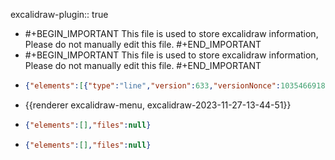 excalidraw-plugin:: true

- #+BEGIN_IMPORTANT
  This file is used to store excalidraw information, Please do not manually edit this file.
  #+END_IMPORTANT
- #+BEGIN_IMPORTANT
  This file is used to store excalidraw information, Please do not manually edit this file.
  #+END_IMPORTANT
- ```json
  {"elements":[{"type":"line","version":633,"versionNonce":1035466918,"isDeleted":false,"id":"h6QyuFq9R_SpvZTAHb8Sa","fillStyle":"hachure","strokeWidth":4,"strokeStyle":"solid","roughness":1,"opacity":100,"angle":0,"x":894.9058606073712,"y":643.5575041907539,"strokeColor":"#000000","backgroundColor":"transparent","width":6.576735897619162,"height":0,"seed":59514426,"groupIds":["LuNvWNuaKbHJUM5FZh_Ws","4oWsFeKgl3xyDZ3gJuZuc","gHBUoGYN-vy_Va63ALb0q","MshBUp9Ag11AqF9VxhEFC"],"frameId":null,"roundness":null,"boundElements":[],"updated":1701089298682,"link":null,"locked":false,"startBinding":null,"endBinding":null,"lastCommittedPoint":null,"startArrowhead":null,"endArrowhead":null,"points":[[0,0],[6.576735897619162,0]]},{"type":"line","version":663,"versionNonce":341691578,"isDeleted":false,"id":"E2nRbY8ixy7RoH2F0i0PZ","fillStyle":"hachure","strokeWidth":4,"strokeStyle":"solid","roughness":1,"opacity":100,"angle":0,"x":949.8685820374761,"y":643.0877373409239,"strokeColor":"#000000","backgroundColor":"transparent","width":6.576735897619162,"height":0,"seed":799033082,"groupIds":["LuNvWNuaKbHJUM5FZh_Ws","4oWsFeKgl3xyDZ3gJuZuc","gHBUoGYN-vy_Va63ALb0q","MshBUp9Ag11AqF9VxhEFC"],"frameId":null,"roundness":null,"boundElements":[],"updated":1701089298682,"link":null,"locked":false,"startBinding":null,"endBinding":null,"lastCommittedPoint":null,"startArrowhead":null,"endArrowhead":null,"points":[[0,0],[6.576735897619162,0]]},{"type":"line","version":654,"versionNonce":1119744998,"isDeleted":false,"id":"W8CJ3NWuQIxq9TwsuDfqX","fillStyle":"hachure","strokeWidth":4,"strokeStyle":"solid","roughness":1,"opacity":100,"angle":0,"x":921.6825710476813,"y":643.0877373409241,"strokeColor":"#000000","backgroundColor":"transparent","width":6.576735897619162,"height":0,"seed":1085364154,"groupIds":["LuNvWNuaKbHJUM5FZh_Ws","4oWsFeKgl3xyDZ3gJuZuc","gHBUoGYN-vy_Va63ALb0q","MshBUp9Ag11AqF9VxhEFC"],"frameId":null,"roundness":null,"boundElements":[],"updated":1701089298683,"link":null,"locked":false,"startBinding":null,"endBinding":null,"lastCommittedPoint":null,"startArrowhead":null,"endArrowhead":null,"points":[[0,0],[6.576735897619162,0]]},{"type":"line","version":684,"versionNonce":1194861946,"isDeleted":false,"id":"C9d2R9SONQvA2y2HonudB","fillStyle":"hachure","strokeWidth":4,"strokeStyle":"solid","roughness":1,"opacity":100,"angle":0,"x":976.6452924777831,"y":642.617970491094,"strokeColor":"#000000","backgroundColor":"transparent","width":6.576735897619162,"height":0,"seed":1457672314,"groupIds":["LuNvWNuaKbHJUM5FZh_Ws","4oWsFeKgl3xyDZ3gJuZuc","gHBUoGYN-vy_Va63ALb0q","MshBUp9Ag11AqF9VxhEFC"],"frameId":null,"roundness":null,"boundElements":[],"updated":1701089298683,"link":null,"locked":false,"startBinding":null,"endBinding":null,"lastCommittedPoint":null,"startArrowhead":null,"endArrowhead":null,"points":[[0,0],[6.576735897619162,0]]},{"type":"line","version":654,"versionNonce":65177382,"isDeleted":false,"id":"BMCWtiBSGKpzuhjAdcImv","fillStyle":"hachure","strokeWidth":4,"strokeStyle":"solid","roughness":1,"opacity":100,"angle":0,"x":908.52909925244,"y":643.5575041907539,"strokeColor":"#000000","backgroundColor":"transparent","width":6.576735897619162,"height":0,"seed":368455994,"groupIds":["LuNvWNuaKbHJUM5FZh_Ws","4oWsFeKgl3xyDZ3gJuZuc","gHBUoGYN-vy_Va63ALb0q","MshBUp9Ag11AqF9VxhEFC"],"frameId":null,"roundness":null,"boundElements":[],"updated":1701089298683,"link":null,"locked":false,"startBinding":null,"endBinding":null,"lastCommittedPoint":null,"startArrowhead":null,"endArrowhead":null,"points":[[0,0],[6.576735897619162,0]]},{"type":"line","version":686,"versionNonce":113862202,"isDeleted":false,"id":"g36by6eZPN3QBK-TfoomB","fillStyle":"hachure","strokeWidth":4,"strokeStyle":"solid","roughness":1,"opacity":100,"angle":0,"x":963.4918206825436,"y":643.0877373409239,"strokeColor":"#000000","backgroundColor":"transparent","width":6.576735897619162,"height":0,"seed":827324922,"groupIds":["LuNvWNuaKbHJUM5FZh_Ws","4oWsFeKgl3xyDZ3gJuZuc","gHBUoGYN-vy_Va63ALb0q","MshBUp9Ag11AqF9VxhEFC"],"frameId":null,"roundness":null,"boundElements":[],"updated":1701089298683,"link":null,"locked":false,"startBinding":null,"endBinding":null,"lastCommittedPoint":null,"startArrowhead":null,"endArrowhead":null,"points":[[0,0],[6.576735897619162,0]]},{"type":"line","version":677,"versionNonce":831697510,"isDeleted":false,"id":"eW8tQx6PBQ9UYDqHM5TP-","fillStyle":"hachure","strokeWidth":4,"strokeStyle":"solid","roughness":1,"opacity":100,"angle":0,"x":935.3058096927465,"y":643.0877373409239,"strokeColor":"#000000","backgroundColor":"transparent","width":6.576735897619162,"height":0,"seed":2012392122,"groupIds":["LuNvWNuaKbHJUM5FZh_Ws","4oWsFeKgl3xyDZ3gJuZuc","gHBUoGYN-vy_Va63ALb0q","MshBUp9Ag11AqF9VxhEFC"],"frameId":null,"roundness":null,"boundElements":[],"updated":1701089298683,"link":null,"locked":false,"startBinding":null,"endBinding":null,"lastCommittedPoint":null,"startArrowhead":null,"endArrowhead":null,"points":[[0,0],[6.576735897619162,0]]},{"type":"line","version":708,"versionNonce":1811189498,"isDeleted":false,"id":"y5UOTkieJzHqzrCs1rxcY","fillStyle":"hachure","strokeWidth":4,"strokeStyle":"solid","roughness":1,"opacity":100,"angle":0,"x":990.2685311228505,"y":642.6179704910942,"strokeColor":"#000000","backgroundColor":"transparent","width":6.576735897619162,"height":0,"seed":1619084154,"groupIds":["LuNvWNuaKbHJUM5FZh_Ws","4oWsFeKgl3xyDZ3gJuZuc","gHBUoGYN-vy_Va63ALb0q","MshBUp9Ag11AqF9VxhEFC"],"frameId":null,"roundness":null,"boundElements":[],"updated":1701089298683,"link":null,"locked":false,"startBinding":null,"endBinding":null,"lastCommittedPoint":null,"startArrowhead":null,"endArrowhead":null,"points":[[0,0],[6.576735897619162,0]]},{"type":"line","version":729,"versionNonce":1721464230,"isDeleted":false,"id":"jviTJ6xX0DD9EaLNDgWbg","fillStyle":"hachure","strokeWidth":4,"strokeStyle":"solid","roughness":1,"opacity":100,"angle":0,"x":1003.4220029180896,"y":643.0877373409237,"strokeColor":"#000000","backgroundColor":"transparent","width":6.576735897619162,"height":0,"seed":356435002,"groupIds":["LuNvWNuaKbHJUM5FZh_Ws","4oWsFeKgl3xyDZ3gJuZuc","gHBUoGYN-vy_Va63ALb0q","MshBUp9Ag11AqF9VxhEFC"],"frameId":null,"roundness":null,"boundElements":[],"updated":1701089298683,"link":null,"locked":false,"startBinding":null,"endBinding":null,"lastCommittedPoint":null,"startArrowhead":null,"endArrowhead":null,"points":[[0,0],[6.576735897619162,0]]},{"type":"line","version":633,"versionNonce":2067570618,"isDeleted":false,"id":"86dFt81t5MSVnlwBP_U82","fillStyle":"hachure","strokeWidth":4,"strokeStyle":"solid","roughness":1,"opacity":100,"angle":0,"x":901.9523633548246,"y":650.6040069382029,"strokeColor":"#000000","backgroundColor":"transparent","width":6.576735897619162,"height":0,"seed":929018,"groupIds":["LuNvWNuaKbHJUM5FZh_Ws","4oWsFeKgl3xyDZ3gJuZuc","gHBUoGYN-vy_Va63ALb0q","MshBUp9Ag11AqF9VxhEFC"],"frameId":null,"roundness":null,"boundElements":[],"updated":1701089298683,"link":null,"locked":false,"startBinding":null,"endBinding":null,"lastCommittedPoint":null,"startArrowhead":null,"endArrowhead":null,"points":[[0,0],[6.576735897619162,0]]},{"type":"line","version":654,"versionNonce":1546244326,"isDeleted":false,"id":"VeJZrawHHWLya37Ef0Kru","fillStyle":"hachure","strokeWidth":4,"strokeStyle":"solid","roughness":1,"opacity":100,"angle":0,"x":890.2081921090729,"y":650.6040069382025,"strokeColor":"#000000","backgroundColor":"transparent","width":6.576735897619162,"height":0,"seed":1450343866,"groupIds":["LuNvWNuaKbHJUM5FZh_Ws","4oWsFeKgl3xyDZ3gJuZuc","gHBUoGYN-vy_Va63ALb0q","MshBUp9Ag11AqF9VxhEFC"],"frameId":null,"roundness":null,"boundElements":[],"updated":1701089298683,"link":null,"locked":false,"startBinding":null,"endBinding":null,"lastCommittedPoint":null,"startArrowhead":null,"endArrowhead":null,"points":[[0,0],[6.576735897619162,0]]},{"type":"line","version":664,"versionNonce":818190458,"isDeleted":false,"id":"X6AE5Vtf1D4UYlkdel5m7","fillStyle":"hachure","strokeWidth":4,"strokeStyle":"solid","roughness":1,"opacity":100,"angle":0,"x":956.9150847849286,"y":650.1342400883732,"strokeColor":"#000000","backgroundColor":"transparent","width":6.576735897619162,"height":0,"seed":630109818,"groupIds":["LuNvWNuaKbHJUM5FZh_Ws","4oWsFeKgl3xyDZ3gJuZuc","gHBUoGYN-vy_Va63ALb0q","MshBUp9Ag11AqF9VxhEFC"],"frameId":null,"roundness":null,"boundElements":[],"updated":1701089298683,"link":null,"locked":false,"startBinding":null,"endBinding":null,"lastCommittedPoint":null,"startArrowhead":null,"endArrowhead":null,"points":[[0,0],[6.576735897619162,0]]},{"type":"line","version":653,"versionNonce":499827750,"isDeleted":false,"id":"dNLS-26UDbYYb458PhysO","fillStyle":"hachure","strokeWidth":4,"strokeStyle":"solid","roughness":1,"opacity":100,"angle":0,"x":928.7290737951274,"y":650.134240088373,"strokeColor":"#000000","backgroundColor":"transparent","width":6.576735897619162,"height":0,"seed":1579538234,"groupIds":["LuNvWNuaKbHJUM5FZh_Ws","4oWsFeKgl3xyDZ3gJuZuc","gHBUoGYN-vy_Va63ALb0q","MshBUp9Ag11AqF9VxhEFC"],"frameId":null,"roundness":null,"boundElements":[],"updated":1701089298683,"link":null,"locked":false,"startBinding":null,"endBinding":null,"lastCommittedPoint":null,"startArrowhead":null,"endArrowhead":null,"points":[[0,0],[6.576735897619162,0]]},{"type":"line","version":684,"versionNonce":206534970,"isDeleted":false,"id":"5L2TwkPOXuDZaYjRtY9Yt","fillStyle":"hachure","strokeWidth":4,"strokeStyle":"solid","roughness":1,"opacity":100,"angle":0,"x":983.6917952252337,"y":649.6644732385435,"strokeColor":"#000000","backgroundColor":"transparent","width":6.576735897619162,"height":0,"seed":1620762618,"groupIds":["LuNvWNuaKbHJUM5FZh_Ws","4oWsFeKgl3xyDZ3gJuZuc","gHBUoGYN-vy_Va63ALb0q","MshBUp9Ag11AqF9VxhEFC"],"frameId":null,"roundness":null,"boundElements":[],"updated":1701089298683,"link":null,"locked":false,"startBinding":null,"endBinding":null,"lastCommittedPoint":null,"startArrowhead":null,"endArrowhead":null,"points":[[0,0],[6.576735897619162,0]]},{"type":"line","version":657,"versionNonce":1030442854,"isDeleted":false,"id":"94mPRaJVGlZUBZ1PnaEoz","fillStyle":"hachure","strokeWidth":4,"strokeStyle":"solid","roughness":1,"opacity":100,"angle":0,"x":915.5756019998915,"y":650.6040069382029,"strokeColor":"#000000","backgroundColor":"transparent","width":6.576735897619162,"height":0,"seed":149999802,"groupIds":["LuNvWNuaKbHJUM5FZh_Ws","4oWsFeKgl3xyDZ3gJuZuc","gHBUoGYN-vy_Va63ALb0q","MshBUp9Ag11AqF9VxhEFC"],"frameId":null,"roundness":null,"boundElements":[],"updated":1701089298683,"link":null,"locked":false,"startBinding":null,"endBinding":null,"lastCommittedPoint":null,"startArrowhead":null,"endArrowhead":null,"points":[[0,0],[6.576735897619162,0]]},{"type":"line","version":688,"versionNonce":490750458,"isDeleted":false,"id":"-0quj8QUoD7Xa1dAfUVtP","fillStyle":"hachure","strokeWidth":4,"strokeStyle":"solid","roughness":1,"opacity":100,"angle":0,"x":970.5383234299969,"y":650.1342400883736,"strokeColor":"#000000","backgroundColor":"transparent","width":6.576735897619162,"height":0,"seed":986360186,"groupIds":["LuNvWNuaKbHJUM5FZh_Ws","4oWsFeKgl3xyDZ3gJuZuc","gHBUoGYN-vy_Va63ALb0q","MshBUp9Ag11AqF9VxhEFC"],"frameId":null,"roundness":null,"boundElements":[],"updated":1701089298684,"link":null,"locked":false,"startBinding":null,"endBinding":null,"lastCommittedPoint":null,"startArrowhead":null,"endArrowhead":null,"points":[[0,0],[6.576735897619162,0]]},{"type":"line","version":677,"versionNonce":123237030,"isDeleted":false,"id":"3ykKLEUZQW22tk7p5oJy4","fillStyle":"hachure","strokeWidth":4,"strokeStyle":"solid","roughness":1,"opacity":100,"angle":0,"x":942.3523124401962,"y":650.1342400883732,"strokeColor":"#000000","backgroundColor":"transparent","width":6.576735897619162,"height":0,"seed":1835756090,"groupIds":["LuNvWNuaKbHJUM5FZh_Ws","4oWsFeKgl3xyDZ3gJuZuc","gHBUoGYN-vy_Va63ALb0q","MshBUp9Ag11AqF9VxhEFC"],"frameId":null,"roundness":null,"boundElements":[],"updated":1701089298684,"link":null,"locked":false,"startBinding":null,"endBinding":null,"lastCommittedPoint":null,"startArrowhead":null,"endArrowhead":null,"points":[[0,0],[6.576735897619162,0]]},{"type":"line","version":707,"versionNonce":244970170,"isDeleted":false,"id":"jra0jEusIwoh3w6uNyQIG","fillStyle":"hachure","strokeWidth":4,"strokeStyle":"solid","roughness":1,"opacity":100,"angle":0,"x":997.3150338703007,"y":649.6644732385435,"strokeColor":"#000000","backgroundColor":"transparent","width":6.576735897619162,"height":0,"seed":934679290,"groupIds":["LuNvWNuaKbHJUM5FZh_Ws","4oWsFeKgl3xyDZ3gJuZuc","gHBUoGYN-vy_Va63ALb0q","MshBUp9Ag11AqF9VxhEFC"],"frameId":null,"roundness":null,"boundElements":[],"updated":1701089298684,"link":null,"locked":false,"startBinding":null,"endBinding":null,"lastCommittedPoint":null,"startArrowhead":null,"endArrowhead":null,"points":[[0,0],[6.576735897619162,0]]},{"type":"line","version":728,"versionNonce":910110182,"isDeleted":false,"id":"2e_VeZm2iIE2VPEqq5rd8","fillStyle":"hachure","strokeWidth":4,"strokeStyle":"solid","roughness":1,"opacity":100,"angle":0,"x":1010.4685056655411,"y":650.1342400883736,"strokeColor":"#000000","backgroundColor":"transparent","width":6.576735897619162,"height":0,"seed":1546494906,"groupIds":["LuNvWNuaKbHJUM5FZh_Ws","4oWsFeKgl3xyDZ3gJuZuc","gHBUoGYN-vy_Va63ALb0q","MshBUp9Ag11AqF9VxhEFC"],"frameId":null,"roundness":null,"boundElements":[],"updated":1701089298684,"link":null,"locked":false,"startBinding":null,"endBinding":null,"lastCommittedPoint":null,"startArrowhead":null,"endArrowhead":null,"points":[[0,0],[6.576735897619162,0]]},{"type":"line","version":632,"versionNonce":855608186,"isDeleted":false,"id":"M_Lx91weOqUPEO21U1hfv","fillStyle":"hachure","strokeWidth":4,"strokeStyle":"solid","roughness":1,"opacity":100,"angle":0,"x":908.998866102272,"y":657.6505096856522,"strokeColor":"#000000","backgroundColor":"transparent","width":6.576735897619162,"height":0,"seed":1425349754,"groupIds":["LuNvWNuaKbHJUM5FZh_Ws","4oWsFeKgl3xyDZ3gJuZuc","gHBUoGYN-vy_Va63ALb0q","MshBUp9Ag11AqF9VxhEFC"],"frameId":null,"roundness":null,"boundElements":[],"updated":1701089298684,"link":null,"locked":false,"startBinding":null,"endBinding":null,"lastCommittedPoint":null,"startArrowhead":null,"endArrowhead":null,"points":[[0,0],[6.576735897619162,0]]},{"type":"line","version":655,"versionNonce":657228070,"isDeleted":false,"id":"Wuil3NS7ojJbzC_9vhCNB","fillStyle":"hachure","strokeWidth":4,"strokeStyle":"solid","roughness":1,"opacity":100,"angle":0,"x":897.2546948565249,"y":657.6505096856527,"strokeColor":"#000000","backgroundColor":"transparent","width":6.576735897619162,"height":0,"seed":1607433530,"groupIds":["LuNvWNuaKbHJUM5FZh_Ws","4oWsFeKgl3xyDZ3gJuZuc","gHBUoGYN-vy_Va63ALb0q","MshBUp9Ag11AqF9VxhEFC"],"frameId":null,"roundness":null,"boundElements":[],"updated":1701089298684,"link":null,"locked":false,"startBinding":null,"endBinding":null,"lastCommittedPoint":null,"startArrowhead":null,"endArrowhead":null,"points":[[0,0],[6.576735897619162,0]]},{"type":"line","version":683,"versionNonce":280235066,"isDeleted":false,"id":"9zfPOuSHjWVvpRelEY9gE","fillStyle":"hachure","strokeWidth":4,"strokeStyle":"solid","roughness":1,"opacity":100,"angle":0,"x":990.7382979726816,"y":656.7109759859927,"strokeColor":"#000000","backgroundColor":"transparent","width":6.576735897619162,"height":0,"seed":169854458,"groupIds":["LuNvWNuaKbHJUM5FZh_Ws","4oWsFeKgl3xyDZ3gJuZuc","gHBUoGYN-vy_Va63ALb0q","MshBUp9Ag11AqF9VxhEFC"],"frameId":null,"roundness":null,"boundElements":[],"updated":1701089298684,"link":null,"locked":false,"startBinding":null,"endBinding":null,"lastCommittedPoint":null,"startArrowhead":null,"endArrowhead":null,"points":[[0,0],[6.576735897619162,0]]},{"type":"line","version":702,"versionNonce":227372134,"isDeleted":false,"id":"fdPWe7Dl5uAb8t94XYEd_","fillStyle":"hachure","strokeWidth":4,"strokeStyle":"solid","roughness":1,"opacity":100,"angle":0,"x":929.1484555171186,"y":658.3056355100487,"strokeColor":"#000000","backgroundColor":"transparent","width":48.72055959388507,"height":1.0174528676036136,"seed":1021900474,"groupIds":["LuNvWNuaKbHJUM5FZh_Ws","4oWsFeKgl3xyDZ3gJuZuc","gHBUoGYN-vy_Va63ALb0q","MshBUp9Ag11AqF9VxhEFC"],"frameId":null,"roundness":null,"boundElements":[],"updated":1701089298684,"link":null,"locked":false,"startBinding":null,"endBinding":null,"lastCommittedPoint":null,"startArrowhead":null,"endArrowhead":null,"points":[[0,0],[48.72055959388507,-1.0174528676036136]]},{"type":"line","version":707,"versionNonce":1838839034,"isDeleted":false,"id":"FiZ51Br9BJTD2BXUTqaFs","fillStyle":"hachure","strokeWidth":4,"strokeStyle":"solid","roughness":1,"opacity":100,"angle":0,"x":1004.3615366177522,"y":656.7109759859923,"strokeColor":"#000000","backgroundColor":"transparent","width":6.576735897619162,"height":0,"seed":1221463930,"groupIds":["LuNvWNuaKbHJUM5FZh_Ws","4oWsFeKgl3xyDZ3gJuZuc","gHBUoGYN-vy_Va63ALb0q","MshBUp9Ag11AqF9VxhEFC"],"frameId":null,"roundness":null,"boundElements":[],"updated":1701089298684,"link":null,"locked":false,"startBinding":null,"endBinding":null,"lastCommittedPoint":null,"startArrowhead":null,"endArrowhead":null,"points":[[0,0],[6.576735897619162,0]]},{"type":"line","version":711,"versionNonce":657387430,"isDeleted":false,"id":"qaIRx7Pt-6NiZ3xSue9en","fillStyle":"hachure","strokeWidth":1,"strokeStyle":"solid","roughness":1,"opacity":100,"angle":0,"x":874.4351496381277,"y":663.5399585039402,"strokeColor":"#000000","backgroundColor":"transparent","width":162.0695631913308,"height":26.072060165561883,"seed":1913786426,"groupIds":["l6kxQX2TMcdEMqXgwARvr","Bv-6bBrCrrKeD9ApKdBW8","4oWsFeKgl3xyDZ3gJuZuc","gHBUoGYN-vy_Va63ALb0q","MshBUp9Ag11AqF9VxhEFC"],"frameId":null,"roundness":null,"boundElements":[],"updated":1701089298684,"link":null,"locked":false,"startBinding":null,"endBinding":null,"lastCommittedPoint":null,"startArrowhead":null,"endArrowhead":null,"points":[[0,0],[162.0695631913308,0],[143.748656047963,-25.367409890816983],[14.79765576964325,-26.072060165561883],[0,0]]},{"type":"rectangle","version":626,"versionNonce":1530250682,"isDeleted":false,"id":"TypkKfNutUsb7G-OOYq2U","fillStyle":"hachure","strokeWidth":1,"strokeStyle":"solid","roughness":1,"opacity":100,"angle":0,"x":873.531468940111,"y":662.3481781839512,"strokeColor":"#000000","backgroundColor":"transparent","width":162.06956319133056,"height":3.288367948809581,"seed":2090334458,"groupIds":["l6kxQX2TMcdEMqXgwARvr","Bv-6bBrCrrKeD9ApKdBW8","4oWsFeKgl3xyDZ3gJuZuc","gHBUoGYN-vy_Va63ALb0q","MshBUp9Ag11AqF9VxhEFC"],"frameId":null,"roundness":null,"boundElements":[],"updated":1701089298684,"link":null,"locked":false},{"type":"rectangle","version":621,"versionNonce":1883114214,"isDeleted":false,"id":"TDjkoZmAGiT1xDu70gi1H","fillStyle":"hachure","strokeWidth":1,"strokeStyle":"solid","roughness":1,"opacity":100,"angle":0,"x":894.5535354700004,"y":544.3192571641782,"strokeColor":"#000000","backgroundColor":"transparent","width":114.85799478342135,"height":65.53247555127716,"seed":937609658,"groupIds":["SUzRRl-MhzlDuXvMVOHSe","FiZ42RJXtwKzRfqiPYuVG","gHBUoGYN-vy_Va63ALb0q","MshBUp9Ag11AqF9VxhEFC"],"frameId":null,"roundness":null,"boundElements":[],"updated":1701089298685,"link":null,"locked":false},{"type":"rectangle","version":646,"versionNonce":1118371450,"isDeleted":false,"id":"RB2-_2FaZxqalgt5xDDla","fillStyle":"hachure","strokeWidth":1,"strokeStyle":"solid","roughness":1,"opacity":100,"angle":0,"x":888.2116829972969,"y":535.8634538672392,"strokeColor":"#000000","backgroundColor":"transparent","width":127.54169972882978,"height":81.03478159566538,"seed":185959034,"groupIds":["SUzRRl-MhzlDuXvMVOHSe","FiZ42RJXtwKzRfqiPYuVG","gHBUoGYN-vy_Va63ALb0q","MshBUp9Ag11AqF9VxhEFC"],"frameId":null,"roundness":null,"boundElements":[{"id":"GN-bvrzpqhalTfOV6DKeU","type":"arrow"}],"updated":1701089298685,"link":null,"locked":false},{"type":"line","version":628,"versionNonce":1464319526,"isDeleted":false,"id":"3SOd_jjYmDHjIgRB-8XiT","fillStyle":"hachure","strokeWidth":2,"strokeStyle":"solid","roughness":1,"opacity":100,"angle":0,"x":943.5267295647726,"y":617.4854440251916,"strokeColor":"#000000","backgroundColor":"transparent","width":1.6021892287083494e-13,"height":9.86510384642878,"seed":15934266,"groupIds":["Q84hl7rBwvA6Irg1hfuI1","FiZ42RJXtwKzRfqiPYuVG","gHBUoGYN-vy_Va63ALb0q","MshBUp9Ag11AqF9VxhEFC"],"frameId":null,"roundness":null,"boundElements":[],"updated":1701089298685,"link":null,"locked":false,"startBinding":null,"endBinding":null,"lastCommittedPoint":null,"startArrowhead":null,"endArrowhead":null,"points":[[0,0],[1.6021892287083494e-13,9.86510384642878]]},{"type":"line","version":645,"versionNonce":1891049274,"isDeleted":false,"id":"ADw8IaENewknUftP8PHNY","fillStyle":"hachure","strokeWidth":2,"strokeStyle":"solid","roughness":1,"opacity":100,"angle":0,"x":958.5592687593324,"y":617.0156771753625,"strokeColor":"#000000","backgroundColor":"transparent","width":1.6021892287083494e-13,"height":9.86510384642878,"seed":1407101946,"groupIds":["Q84hl7rBwvA6Irg1hfuI1","FiZ42RJXtwKzRfqiPYuVG","gHBUoGYN-vy_Va63ALb0q","MshBUp9Ag11AqF9VxhEFC"],"frameId":null,"roundness":null,"boundElements":[],"updated":1701089298685,"link":null,"locked":false,"startBinding":null,"endBinding":null,"lastCommittedPoint":null,"startArrowhead":null,"endArrowhead":null,"points":[[0,0],[1.6021892287083494e-13,9.86510384642878]]},{"type":"line","version":671,"versionNonce":1899563366,"isDeleted":false,"id":"lNA0RDzND5w_NvmxgTICy","fillStyle":"hachure","strokeWidth":2,"strokeStyle":"solid","roughness":1,"opacity":100,"angle":0,"x":930.8162148672908,"y":628.2807334140002,"strokeColor":"#000000","backgroundColor":"transparent","width":39.28244396485197,"height":0.10316861054680958,"seed":2044402874,"groupIds":["Q84hl7rBwvA6Irg1hfuI1","FiZ42RJXtwKzRfqiPYuVG","gHBUoGYN-vy_Va63ALb0q","MshBUp9Ag11AqF9VxhEFC"],"frameId":null,"roundness":null,"boundElements":[],"updated":1701089298685,"link":null,"locked":false,"startBinding":null,"endBinding":null,"lastCommittedPoint":null,"startArrowhead":null,"endArrowhead":null,"points":[[0,0],[39.28244396485197,0.10316861054680958]]},{"type":"text","version":457,"versionNonce":566437882,"isDeleted":false,"id":"ZGxm66nXJ62tD05Btcnuy","fillStyle":"hachure","strokeWidth":1,"strokeStyle":"solid","roughness":1,"opacity":100,"angle":0,"x":915.0744233644826,"y":558.75,"strokeColor":"#1e1e1e","backgroundColor":"transparent","width":71.76429748535156,"height":35,"seed":814445946,"groupIds":["MshBUp9Ag11AqF9VxhEFC"],"frameId":null,"roundness":null,"boundElements":[],"updated":1701089298685,"link":null,"locked":false,"fontSize":28,"fontFamily":1,"text":"client","textAlign":"left","verticalAlign":"top","containerId":null,"originalText":"client","lineHeight":1.25,"baseline":25},{"type":"ellipse","version":3016,"versionNonce":761195686,"isDeleted":false,"id":"BXJAXepx03RAgs77kB1Ja","fillStyle":"solid","strokeWidth":1,"strokeStyle":"solid","roughness":1,"opacity":0,"angle":0,"x":890.5144028772428,"y":477.8636627527776,"strokeColor":"#2f9e44","backgroundColor":"transparent","width":37.959101568805416,"height":35.99753936722428,"seed":154318394,"groupIds":["5E7WLCZfPeniPy20vjBXw","Eq9st9-J9pilqORr_9Yjr"],"frameId":null,"roundness":null,"boundElements":[],"updated":1701089298685,"link":null,"locked":false},{"type":"line","version":2725,"versionNonce":231741626,"isDeleted":false,"id":"8ySTPchTS3VjmI8oPeXta","fillStyle":"solid","strokeWidth":1,"strokeStyle":"solid","roughness":1,"opacity":100,"angle":0,"x":913.8864034192837,"y":497.33423866422356,"strokeColor":"#2f9e44","backgroundColor":"transparent","width":25.016168857939558,"height":25.462353407115835,"seed":1957945082,"groupIds":["qun8vlEumeN7oRYHx_Zs9","Eq9st9-J9pilqORr_9Yjr"],"frameId":null,"roundness":{"type":2},"boundElements":[],"updated":1701089298685,"link":null,"locked":false,"startBinding":null,"endBinding":null,"lastCommittedPoint":null,"startArrowhead":null,"endArrowhead":null,"points":[[0,0],[5.363552790137096,0.861503434534236],[11.046460123996777,-5.824576771117984],[8.282924647558996,-12.4243869713385],[1.4976758358260494,-14.541459855282744],[-4.285668447191166,-9.414868355960794],[-5.529679362322977,-2.8111814032160156],[-13.660644381421926,4.821403899325386],[-13.969708733942785,10.446375115204997],[-10.504005527625237,10.920893551833093],[-10.200982921476689,6.012114389733198],[-6.55216427344219,7.973860295038132],[-7.261850699342361,3.417833116846401],[-2.596140561175207,4.63596528781287],[-2.8433920431918933,1.9161989856293196],[0,0]]},{"type":"ellipse","version":1998,"versionNonce":157706214,"isDeleted":false,"id":"m4szpKIDbrMZNrg_3KzGT","fillStyle":"solid","strokeWidth":1,"strokeStyle":"solid","roughness":1,"opacity":100,"angle":0,"x":914.6281578653333,"y":486.5169863259937,"strokeColor":"#2f9e44","backgroundColor":"transparent","width":5.872222697896304,"height":5.872222697896304,"seed":1334964154,"groupIds":["qun8vlEumeN7oRYHx_Zs9","Eq9st9-J9pilqORr_9Yjr"],"frameId":null,"roundness":{"type":2},"boundElements":[],"updated":1701089298685,"link":null,"locked":false},{"type":"rectangle","version":800,"versionNonce":1954607482,"isDeleted":false,"id":"2IXYxXgSVlpavaZ2OzBs9","fillStyle":"hachure","strokeWidth":4,"strokeStyle":"solid","roughness":1,"opacity":100,"angle":0,"x":884.9939536616456,"y":475.75,"strokeColor":"#2f9e44","backgroundColor":"transparent","width":136,"height":42,"seed":1844439162,"groupIds":[],"frameId":null,"roundness":{"type":3},"boundElements":[{"type":"text","id":"mHlOCzSPj8ws2jh6hNi3h"}],"updated":1701089298685,"link":null,"locked":false},{"type":"text","version":724,"versionNonce":1163688742,"isDeleted":false,"id":"mHlOCzSPj8ws2jh6hNi3h","fillStyle":"hachure","strokeWidth":4,"strokeStyle":"solid","roughness":1,"opacity":100,"angle":0,"x":929.0817527339112,"y":486.75,"strokeColor":"#2f9e44","backgroundColor":"transparent","width":86.91220092773438,"height":20,"seed":663800122,"groupIds":[],"frameId":null,"roundness":null,"boundElements":[],"updated":1701089298685,"link":null,"locked":false,"fontSize":16,"fontFamily":1,"text":"User hash ","textAlign":"right","verticalAlign":"middle","containerId":"2IXYxXgSVlpavaZ2OzBs9","originalText":"User hash ","lineHeight":1.25,"baseline":14},{"type":"rectangle","version":445,"versionNonce":689484346,"isDeleted":false,"id":"XET8T1FgcPbGf5d2SReil","fillStyle":"hachure","strokeWidth":1,"strokeStyle":"solid","roughness":1,"opacity":100,"angle":0,"x":1115.9939536616457,"y":418.75,"strokeColor":"#1e1e1e","backgroundColor":"transparent","width":325.99999999999994,"height":317,"seed":1675071994,"groupIds":[],"frameId":null,"roundness":{"type":3},"boundElements":[{"id":"GN-bvrzpqhalTfOV6DKeU","type":"arrow"},{"id":"vCooYzicfNgghz3xaL90v","type":"arrow"}],"updated":1701089298685,"link":null,"locked":false},{"type":"text","version":195,"versionNonce":397289062,"isDeleted":false,"id":"bzlS_4HSxo9s05Y0AE-Yi","fillStyle":"hachure","strokeWidth":1,"strokeStyle":"solid","roughness":1,"opacity":100,"angle":0,"x":1212.9939536616457,"y":437.75,"strokeColor":"#1e1e1e","backgroundColor":"transparent","width":134.67604064941406,"height":45,"seed":633815738,"groupIds":[],"frameId":null,"roundness":null,"boundElements":[],"updated":1701089298686,"link":null,"locked":false,"fontSize":36,"fontFamily":1,"text":"AP-REP","textAlign":"left","verticalAlign":"top","containerId":null,"originalText":"AP-REP","lineHeight":1.25,"baseline":32},{"type":"rectangle","version":944,"versionNonce":1892147898,"isDeleted":false,"id":"5eDn4t4_931M-GjWRo1gF","fillStyle":"hachure","strokeWidth":1,"strokeStyle":"dotted","roughness":1,"opacity":100,"angle":0,"x":1133.9939536616457,"y":501.25,"strokeColor":"#f08c00","backgroundColor":"#ffec99","width":288.0000000000001,"height":215.99999999999997,"seed":402840442,"groupIds":[],"frameId":null,"roundness":{"type":3},"boundElements":[{"id":"GN-bvrzpqhalTfOV6DKeU","type":"arrow"},{"id":"vCooYzicfNgghz3xaL90v","type":"arrow"}],"updated":1701089355717,"link":null,"locked":false},{"type":"rectangle","version":320,"versionNonce":1630038438,"isDeleted":true,"id":"UTy1TPwcfApMz7fEQd_lQ","fillStyle":"hachure","strokeWidth":1,"strokeStyle":"solid","roughness":1,"opacity":100,"angle":0,"x":1149.9939536616457,"y":583.75,"strokeColor":"#1e1e1e","backgroundColor":"transparent","width":257,"height":53,"seed":416111674,"groupIds":[],"frameId":null,"roundness":{"type":3},"boundElements":[{"type":"text","id":"2VzczMWU4v-9NOw8z0yI5"}],"updated":1701089298686,"link":null,"locked":false},{"type":"text","version":282,"versionNonce":1932061626,"isDeleted":true,"id":"2VzczMWU4v-9NOw8z0yI5","fillStyle":"hachure","strokeWidth":1,"strokeStyle":"solid","roughness":1,"opacity":100,"angle":0,"x":1233.0140037104738,"y":597.75,"strokeColor":"#1e1e1e","backgroundColor":"transparent","width":90.95989990234375,"height":25,"seed":1175045370,"groupIds":[],"frameId":null,"roundness":null,"boundElements":[],"updated":1701089298686,"link":null,"locked":false,"fontSize":20,"fontFamily":1,"text":"Username","textAlign":"center","verticalAlign":"middle","containerId":"UTy1TPwcfApMz7fEQd_lQ","originalText":"Username","lineHeight":1.25,"baseline":18},{"type":"rectangle","version":405,"versionNonce":1626883302,"isDeleted":false,"id":"dpSXwaGlIWZ2873yuYd5w","fillStyle":"hachure","strokeWidth":1,"strokeStyle":"solid","roughness":1,"opacity":100,"angle":0,"x":1148.4939536616457,"y":649.25,"strokeColor":"#1e1e1e","backgroundColor":"transparent","width":257,"height":53,"seed":154867130,"groupIds":[],"frameId":null,"roundness":{"type":3},"boundElements":[{"type":"text","id":"qKkn1F759pWgzGfqfD81T"}],"updated":1701089298686,"link":null,"locked":false},{"type":"text","version":340,"versionNonce":2101830778,"isDeleted":false,"id":"qKkn1F759pWgzGfqfD81T","fillStyle":"hachure","strokeWidth":1,"strokeStyle":"solid","roughness":1,"opacity":100,"angle":0,"x":1225.9540137812746,"y":663.25,"strokeColor":"#1e1e1e","backgroundColor":"transparent","width":102.07987976074219,"height":25,"seed":595873402,"groupIds":[],"frameId":null,"roundness":null,"boundElements":[],"updated":1701089298686,"link":null,"locked":false,"fontSize":20,"fontFamily":1,"text":"Timestamp","textAlign":"center","verticalAlign":"middle","containerId":"dpSXwaGlIWZ2873yuYd5w","originalText":"Timestamp","lineHeight":1.25,"baseline":18},{"type":"arrow","version":967,"versionNonce":2058978234,"isDeleted":false,"id":"vCooYzicfNgghz3xaL90v","fillStyle":"hachure","strokeWidth":4,"strokeStyle":"solid","roughness":1,"opacity":100,"angle":0,"x":1546.761198611005,"y":600.7618702498853,"strokeColor":"#1e1e1e","backgroundColor":"transparent","width":88.76724494935956,"height":0.8511191525192316,"seed":967339834,"groupIds":[],"frameId":null,"roundness":{"type":2},"boundElements":[],"updated":1701089304554,"link":null,"locked":false,"startBinding":{"elementId":"R1p8M6vbobLUY3ocYIxk9","focus":-0.10992532061125128,"gap":14.226402788891846},"endBinding":{"elementId":"XET8T1FgcPbGf5d2SReil","focus":0.13085145889220773,"gap":15.999999999999773},"lastCommittedPoint":null,"startArrowhead":null,"endArrowhead":null,"points":[[0,0],[-88.76724494935956,-0.8511191525192316]]},{"type":"arrow","version":1065,"versionNonce":1452852538,"isDeleted":false,"id":"GN-bvrzpqhalTfOV6DKeU","fillStyle":"hachure","strokeWidth":4,"strokeStyle":"solid","roughness":1,"opacity":100,"angle":0,"x":1106.6784149165546,"y":603.3088717089831,"strokeColor":"#1e1e1e","backgroundColor":"transparent","width":84.68446125490902,"height":1.080853962832407,"seed":1611298810,"groupIds":[],"frameId":null,"roundness":{"type":2},"boundElements":[],"updated":1701089298686,"link":null,"locked":false,"startBinding":{"elementId":"XET8T1FgcPbGf5d2SReil","gap":9.31553874509109,"focus":-0.17405372727247975},"endBinding":{"elementId":"RB2-_2FaZxqalgt5xDDla","gap":6.24057093551869,"focus":0.6037454636110028},"lastCommittedPoint":null,"startArrowhead":null,"endArrowhead":"arrow","points":[[0,0],[-84.68446125490902,-1.080853962832407]]},{"type":"rectangle","version":795,"versionNonce":271369062,"isDeleted":true,"id":"UMQ1GbvIKOxynBCHUoxiT","fillStyle":"hachure","strokeWidth":1,"strokeStyle":"solid","roughness":1,"opacity":100,"angle":0,"x":1132.8075029400961,"y":497.25,"strokeColor":"#1971c2","backgroundColor":"#a5d8ff","width":292,"height":57,"seed":648898746,"groupIds":[],"frameId":null,"roundness":{"type":3},"boundElements":[{"type":"text","id":"VYfGRNAXyc8PvtEhjfi85"}],"updated":1701089298686,"link":null,"locked":false},{"type":"text","version":249,"versionNonce":1753222650,"isDeleted":true,"id":"VYfGRNAXyc8PvtEhjfi85","fillStyle":"hachure","strokeWidth":1,"strokeStyle":"solid","roughness":1,"opacity":100,"angle":0,"x":1247.9933702496664,"y":508.25,"strokeColor":"#1e1e1e","backgroundColor":"transparent","width":61.628265380859375,"height":35,"seed":624181626,"groupIds":[],"frameId":null,"roundness":null,"boundElements":[],"updated":1701089298686,"link":null,"locked":false,"fontSize":28,"fontFamily":1,"text":"TGS","textAlign":"center","verticalAlign":"middle","containerId":"UMQ1GbvIKOxynBCHUoxiT","originalText":"TGS","lineHeight":1.25,"baseline":25},{"type":"rectangle","version":1360,"versionNonce":1774937766,"isDeleted":false,"id":"vOC6I2auHki20OUddToMB","fillStyle":"hachure","strokeWidth":4,"strokeStyle":"solid","roughness":1,"opacity":100,"angle":0,"x":1541.3209347332304,"y":425.25,"strokeColor":"#1971c2","backgroundColor":"transparent","width":158,"height":50,"seed":115475002,"groupIds":[],"frameId":null,"roundness":{"type":3},"boundElements":[{"type":"text","id":"j080j3zZ1SIqt1LBiq97g"}],"updated":1701089298686,"link":null,"locked":false},{"type":"text","version":1338,"versionNonce":2013281978,"isDeleted":false,"id":"j080j3zZ1SIqt1LBiq97g","fillStyle":"hachure","strokeWidth":4,"strokeStyle":"solid","roughness":1,"opacity":100,"angle":0,"x":1582.5927090252226,"y":430.25,"strokeColor":"#1971c2","backgroundColor":"transparent","width":111.72822570800781,"height":40,"seed":379169530,"groupIds":[],"frameId":null,"roundness":null,"boundElements":[],"updated":1701089298686,"link":null,"locked":false,"fontSize":16,"fontFamily":1,"text":"Service owner \nhash ","textAlign":"right","verticalAlign":"middle","containerId":"vOC6I2auHki20OUddToMB","originalText":"Service owner \nhash ","lineHeight":1.25,"baseline":34},{"type":"ellipse","version":3300,"versionNonce":909353446,"isDeleted":false,"id":"Gk2BuwVngbPzGixHa_tXw","fillStyle":"solid","strokeWidth":1,"strokeStyle":"solid","roughness":1,"opacity":0,"angle":0,"x":1541.8413839488276,"y":433.3636627527776,"strokeColor":"#1971c2","backgroundColor":"transparent","width":37.959101568805416,"height":35.99753936722428,"seed":1256078266,"groupIds":["yM6luYkE9huWDuiscFmit","AAIXNjgPZSjlfNvLUsYmc"],"frameId":null,"roundness":null,"boundElements":[],"updated":1701089298686,"link":null,"locked":false},{"type":"line","version":3010,"versionNonce":834426746,"isDeleted":false,"id":"8WeMGQYwaLUpAwr-BpHDB","fillStyle":"solid","strokeWidth":1,"strokeStyle":"solid","roughness":1,"opacity":100,"angle":0,"x":1565.2133844908685,"y":452.83423866422345,"strokeColor":"#1971c2","backgroundColor":"transparent","width":25.01616885793956,"height":25.462353407115835,"seed":1372763258,"groupIds":["1k8Zh2j-k9RGsT4m_W0q1","AAIXNjgPZSjlfNvLUsYmc"],"frameId":null,"roundness":{"type":2},"boundElements":[],"updated":1701089298686,"link":null,"locked":false,"startBinding":null,"endBinding":null,"lastCommittedPoint":null,"startArrowhead":null,"endArrowhead":null,"points":[[0,0],[5.363552790137096,0.861503434534236],[11.046460123996777,-5.824576771117984],[8.282924647558996,-12.4243869713385],[1.4976758358260494,-14.541459855282744],[-4.285668447191166,-9.414868355960794],[-5.529679362322977,-2.8111814032160156],[-13.660644381421926,4.821403899325386],[-13.969708733942785,10.446375115204997],[-10.504005527625237,10.920893551833093],[-10.200982921476689,6.012114389733198],[-6.55216427344219,7.973860295038132],[-7.261850699342361,3.417833116846401],[-2.596140561175207,4.63596528781287],[-2.8433920431918933,1.9161989856293196],[0,0]]},{"type":"ellipse","version":2282,"versionNonce":410154278,"isDeleted":false,"id":"z7SVDRuv5L2NYvhbUnAq3","fillStyle":"solid","strokeWidth":1,"strokeStyle":"solid","roughness":1,"opacity":100,"angle":0,"x":1565.955138936918,"y":442.0169863259937,"strokeColor":"#1971c2","backgroundColor":"transparent","width":5.872222697896304,"height":5.872222697896304,"seed":490345786,"groupIds":["1k8Zh2j-k9RGsT4m_W0q1","AAIXNjgPZSjlfNvLUsYmc"],"frameId":null,"roundness":{"type":2},"boundElements":[],"updated":1701089298687,"link":null,"locked":false},{"type":"rectangle","version":292,"versionNonce":905402426,"isDeleted":false,"id":"R1p8M6vbobLUY3ocYIxk9","fillStyle":"hachure","strokeWidth":1,"strokeStyle":"solid","roughness":1,"opacity":100,"angle":0,"x":1560.987601399897,"y":493.00257731958754,"strokeColor":"#000000","backgroundColor":"transparent","width":111.66666666666657,"height":195.278350515464,"seed":1853316602,"groupIds":["LmDM_t6o2ya2GvYFKA47J"],"frameId":null,"roundness":null,"boundElements":[{"id":"vCooYzicfNgghz3xaL90v","type":"arrow"}],"updated":1701089298687,"link":null,"locked":false},{"type":"rectangle","version":262,"versionNonce":1240784998,"isDeleted":false,"id":"4Q56JazvW45rTPF_fIfTR","fillStyle":"hachure","strokeWidth":1,"strokeStyle":"solid","roughness":1,"opacity":100,"angle":0,"x":1579.7264330150183,"y":508.7826460481099,"strokeColor":"#000000","backgroundColor":"transparent","width":57.20274914089358,"height":9.862542955326488,"seed":1653444282,"groupIds":["LmDM_t6o2ya2GvYFKA47J"],"frameId":null,"roundness":null,"boundElements":[],"updated":1701089298687,"link":null,"locked":false},{"type":"ellipse","version":256,"versionNonce":613695738,"isDeleted":false,"id":"-jDf3dTJFQiCed7yYuW_p","fillStyle":"hachure","strokeWidth":1,"strokeStyle":"solid","roughness":1,"opacity":100,"angle":0,"x":1579.6851959016144,"y":542.2328178694157,"strokeColor":"#000000","backgroundColor":"transparent","width":17.752577319587623,"height":17.752577319587623,"seed":2116003706,"groupIds":["LmDM_t6o2ya2GvYFKA47J"],"frameId":null,"roundness":null,"boundElements":[],"updated":1701089298687,"link":null,"locked":false},{"type":"line","version":283,"versionNonce":1317528486,"isDeleted":false,"id":"p94GL240WqfcwOaqgLBPR","fillStyle":"hachure","strokeWidth":1,"strokeStyle":"solid","roughness":1,"opacity":100,"angle":0,"x":1580.653049422408,"y":641.8809321145391,"strokeColor":"#000000","backgroundColor":"transparent","width":55.23024054982828,"height":0,"seed":963684410,"groupIds":["kISKl7Kv0ebRwDbeAeAcI","LmDM_t6o2ya2GvYFKA47J"],"frameId":null,"roundness":{"type":2},"boundElements":[],"updated":1701089298687,"link":null,"locked":false,"startBinding":null,"endBinding":null,"lastCommittedPoint":null,"startArrowhead":null,"endArrowhead":null,"points":[[0,0],[55.23024054982828,0]]},{"type":"line","version":293,"versionNonce":689312186,"isDeleted":false,"id":"r4pJDAPmZT3sB3D3upbIh","fillStyle":"hachure","strokeWidth":1,"strokeStyle":"solid","roughness":1,"opacity":100,"angle":0,"x":1581.6146331473446,"y":657.7614090863616,"strokeColor":"#000000","backgroundColor":"transparent","width":55.23024054982828,"height":0,"seed":207851770,"groupIds":["kISKl7Kv0ebRwDbeAeAcI","LmDM_t6o2ya2GvYFKA47J"],"frameId":null,"roundness":{"type":2},"boundElements":[],"updated":1701089298687,"link":null,"locked":false,"startBinding":null,"endBinding":null,"lastCommittedPoint":null,"startArrowhead":null,"endArrowhead":null,"points":[[0,0],[55.23024054982828,0]]},{"type":"line","version":304,"versionNonce":676888294,"isDeleted":false,"id":"J0Qga58zIGFtqzihVElhF","fillStyle":"hachure","strokeWidth":1,"strokeStyle":"solid","roughness":1,"opacity":100,"angle":0,"x":1579.3551443263527,"y":671.6315261860466,"strokeColor":"#000000","backgroundColor":"transparent","width":55.23024054982828,"height":0,"seed":2054906298,"groupIds":["kISKl7Kv0ebRwDbeAeAcI","LmDM_t6o2ya2GvYFKA47J"],"frameId":null,"roundness":{"type":2},"boundElements":[],"updated":1701089298687,"link":null,"locked":false,"startBinding":null,"endBinding":null,"lastCommittedPoint":null,"startArrowhead":null,"endArrowhead":null,"points":[[0,0],[55.23024054982828,0]]},{"type":"text","version":220,"versionNonce":111135354,"isDeleted":false,"id":"t8fXb4HguBwhFEm-6VvbQ","fillStyle":"hachure","strokeWidth":1,"strokeStyle":"solid","roughness":1,"opacity":100,"angle":0,"x":1566.3209347332304,"y":575.25,"strokeColor":"#1e1e1e","backgroundColor":"transparent","width":101.95988464355469,"height":50,"seed":517675642,"groupIds":[],"frameId":null,"roundness":null,"boundElements":[],"updated":1701089298687,"link":null,"locked":false,"fontSize":20,"fontFamily":1,"text":"Application\nServer","textAlign":"center","verticalAlign":"top","containerId":null,"originalText":"Application\nServer","lineHeight":1.25,"baseline":43},{"type":"rectangle","version":901,"versionNonce":200520230,"isDeleted":false,"id":"Y_yB5i3P0Tw9HPryvLGju","fillStyle":"hachure","strokeWidth":4,"strokeStyle":"solid","roughness":1,"opacity":100,"angle":0,"x":887.3209347332303,"y":410.25,"strokeColor":"#f08c00","backgroundColor":"transparent","width":136,"height":50,"seed":944094010,"groupIds":[],"frameId":null,"roundness":{"type":3},"boundElements":[{"type":"text","id":"NGRPF5IKExQ8IgKtEh2Uz"}],"updated":1701089298687,"link":null,"locked":false},{"type":"text","version":836,"versionNonce":603220794,"isDeleted":false,"id":"NGRPF5IKExQ8IgKtEh2Uz","fillStyle":"hachure","strokeWidth":4,"strokeStyle":"solid","roughness":1,"opacity":100,"angle":0,"x":920.5607418621365,"y":415.25,"strokeColor":"#f08c00","backgroundColor":"transparent","width":97.76019287109375,"height":40,"seed":891175930,"groupIds":[],"frameId":null,"roundness":null,"boundElements":[],"updated":1701089298687,"link":null,"locked":false,"fontSize":16,"fontFamily":1,"text":"Service \nSession Key ","textAlign":"right","verticalAlign":"middle","containerId":"Y_yB5i3P0Tw9HPryvLGju","originalText":"Service \nSession Key ","lineHeight":1.25,"baseline":34},{"type":"ellipse","version":3090,"versionNonce":340163942,"isDeleted":false,"id":"qlhnhVEesWOwWNxTuqqBM","fillStyle":"solid","strokeWidth":1,"strokeStyle":"solid","roughness":1,"opacity":0,"angle":0,"x":889.8413839488275,"y":413.3636627527776,"strokeColor":"#2f9e44","backgroundColor":"transparent","width":37.959101568805416,"height":35.99753936722428,"seed":1063761082,"groupIds":["C4d-DEtwbYncZ-IxK1XCk","ddTGjjX_D9XDM3tILiUQZ"],"frameId":null,"roundness":null,"boundElements":[],"updated":1701089298687,"link":null,"locked":false},{"type":"line","version":2800,"versionNonce":393671674,"isDeleted":false,"id":"XT1ZPLnx3uVImekRu678Z","fillStyle":"solid","strokeWidth":1,"strokeStyle":"solid","roughness":1,"opacity":100,"angle":0,"x":913.2133844908684,"y":432.83423866422356,"strokeColor":"#f08c00","backgroundColor":"transparent","width":25.016168857939558,"height":25.462353407115835,"seed":1220873594,"groupIds":["hLTCRk4NxtRyhVwEK3oCO","ddTGjjX_D9XDM3tILiUQZ"],"frameId":null,"roundness":{"type":2},"boundElements":[],"updated":1701089298687,"link":null,"locked":false,"startBinding":null,"endBinding":null,"lastCommittedPoint":null,"startArrowhead":null,"endArrowhead":null,"points":[[0,0],[5.363552790137096,0.861503434534236],[11.046460123996777,-5.824576771117984],[8.282924647558996,-12.4243869713385],[1.4976758358260494,-14.541459855282744],[-4.285668447191166,-9.414868355960794],[-5.529679362322977,-2.8111814032160156],[-13.660644381421926,4.821403899325386],[-13.969708733942785,10.446375115204997],[-10.504005527625237,10.920893551833093],[-10.200982921476689,6.012114389733198],[-6.55216427344219,7.973860295038132],[-7.261850699342361,3.417833116846401],[-2.596140561175207,4.63596528781287],[-2.8433920431918933,1.9161989856293196],[0,0]]},{"type":"ellipse","version":2073,"versionNonce":1990058150,"isDeleted":false,"id":"bNduA4XtxnuUGs5mFnkEO","fillStyle":"solid","strokeWidth":1,"strokeStyle":"solid","roughness":1,"opacity":100,"angle":0,"x":913.9551389369179,"y":422.0169863259937,"strokeColor":"#f08c00","backgroundColor":"transparent","width":5.872222697896304,"height":5.872222697896304,"seed":377048634,"groupIds":["hLTCRk4NxtRyhVwEK3oCO","ddTGjjX_D9XDM3tILiUQZ"],"frameId":null,"roundness":{"type":2},"boundElements":[],"updated":1701089298687,"link":null,"locked":false},{"type":"ellipse","version":3384,"versionNonce":858416314,"isDeleted":true,"id":"h9SLU6f1dF76bSdH3n0vf","fillStyle":"solid","strokeWidth":1,"strokeStyle":"solid","roughness":1,"opacity":0,"angle":0,"x":1376.3413839488276,"y":508.2512303163878,"strokeColor":"#2f9e44","backgroundColor":"transparent","width":37.959101568805416,"height":35.99753936722428,"seed":1298626298,"groupIds":["LXqRuno9kit3OyIuF2LzP","310ZvHIz8tHJGbUhVGc0r"],"frameId":null,"roundness":null,"boundElements":[],"updated":1701089298687,"link":null,"locked":false},{"type":"line","version":3094,"versionNonce":916904934,"isDeleted":true,"id":"Rp5kDPVSDAA6mzLQPGwdu","fillStyle":"solid","strokeWidth":1,"strokeStyle":"solid","roughness":1,"opacity":100,"angle":0,"x":1399.7133844908685,"y":527.7218062278339,"strokeColor":"#f08c00","backgroundColor":"transparent","width":25.016168857939558,"height":25.462353407115835,"seed":2115143610,"groupIds":["C_bu4T8ddou20gT7CM2j1","310ZvHIz8tHJGbUhVGc0r"],"frameId":null,"roundness":{"type":2},"boundElements":[],"updated":1701089298688,"link":null,"locked":false,"startBinding":null,"endBinding":null,"lastCommittedPoint":null,"startArrowhead":null,"endArrowhead":null,"points":[[0,0],[5.363552790137096,0.861503434534236],[11.046460123996777,-5.824576771117984],[8.282924647558996,-12.4243869713385],[1.4976758358260494,-14.541459855282744],[-4.285668447191166,-9.414868355960794],[-5.529679362322977,-2.8111814032160156],[-13.660644381421926,4.821403899325386],[-13.969708733942785,10.446375115204997],[-10.504005527625237,10.920893551833093],[-10.200982921476689,6.012114389733198],[-6.55216427344219,7.973860295038132],[-7.261850699342361,3.417833116846401],[-2.596140561175207,4.63596528781287],[-2.8433920431918933,1.9161989856293196],[0,0]]},{"type":"ellipse","version":2367,"versionNonce":280083834,"isDeleted":true,"id":"2dok2TIi0crSgJyiNKjCa","fillStyle":"solid","strokeWidth":1,"strokeStyle":"solid","roughness":1,"opacity":100,"angle":0,"x":1400.455138936918,"y":516.9045538896039,"strokeColor":"#f08c00","backgroundColor":"transparent","width":5.872222697896304,"height":5.872222697896304,"seed":815628410,"groupIds":["C_bu4T8ddou20gT7CM2j1","310ZvHIz8tHJGbUhVGc0r"],"frameId":null,"roundness":{"type":2},"boundElements":[],"updated":1701089298688,"link":null,"locked":false},{"type":"rectangle","version":902,"versionNonce":1517186854,"isDeleted":true,"id":"7tSisYNexdq-nlKq2lW71","fillStyle":"hachure","strokeWidth":4,"strokeStyle":"solid","roughness":1,"opacity":100,"angle":0,"x":895.0000000000001,"y":397,"strokeColor":"#f08c00","backgroundColor":"transparent","width":136,"height":50,"seed":515350886,"groupIds":[],"frameId":null,"roundness":{"type":3},"boundElements":[{"type":"text","id":"NnI6VP6d8O5w67sSI9tlq"}],"updated":1701089298688,"link":null,"locked":false},{"type":"text","version":837,"versionNonce":491781690,"isDeleted":true,"id":"NnI6VP6d8O5w67sSI9tlq","fillStyle":"hachure","strokeWidth":4,"strokeStyle":"solid","roughness":1,"opacity":100,"angle":0,"x":928.2398071289064,"y":402,"strokeColor":"#f08c00","backgroundColor":"transparent","width":97.76019287109375,"height":40,"seed":1598719142,"groupIds":[],"frameId":null,"roundness":null,"boundElements":[],"updated":1701089298688,"link":null,"locked":false,"fontSize":16,"fontFamily":1,"text":"Service \nSession Key ","textAlign":"right","verticalAlign":"middle","containerId":"7tSisYNexdq-nlKq2lW71","originalText":"Service \nSession Key ","lineHeight":1.25,"baseline":34},{"type":"rectangle","version":902,"versionNonce":509712998,"isDeleted":true,"id":"DwpTg9eEfukok01gTJ6WU","fillStyle":"hachure","strokeWidth":4,"strokeStyle":"solid","roughness":1,"opacity":100,"angle":0,"x":992.0000000000001,"y":445,"strokeColor":"#f08c00","backgroundColor":"transparent","width":136,"height":50,"seed":1396470502,"groupIds":[],"frameId":null,"roundness":{"type":3},"boundElements":[{"type":"text","id":"KSDwqzM0gd01SpNHsSGgu"}],"updated":1701089298688,"link":null,"locked":false},{"type":"text","version":837,"versionNonce":635971322,"isDeleted":true,"id":"KSDwqzM0gd01SpNHsSGgu","fillStyle":"hachure","strokeWidth":4,"strokeStyle":"solid","roughness":1,"opacity":100,"angle":0,"x":1025.2398071289062,"y":450,"strokeColor":"#f08c00","backgroundColor":"transparent","width":97.76019287109375,"height":40,"seed":507061798,"groupIds":[],"frameId":null,"roundness":null,"boundElements":[],"updated":1701089298688,"link":null,"locked":false,"fontSize":16,"fontFamily":1,"text":"Service \nSession Key ","textAlign":"right","verticalAlign":"middle","containerId":"DwpTg9eEfukok01gTJ6WU","originalText":"Service \nSession Key ","lineHeight":1.25,"baseline":34},{"type":"rectangle","version":1000,"versionNonce":692936102,"isDeleted":false,"id":"1KUQvVG5Cn5P6U3WeuKVd","fillStyle":"hachure","strokeWidth":4,"strokeStyle":"solid","roughness":1,"opacity":100,"angle":0,"x":1552,"y":360,"strokeColor":"#f08c00","backgroundColor":"transparent","width":136,"height":50,"seed":836375738,"groupIds":[],"frameId":null,"roundness":{"type":3},"boundElements":[{"type":"text","id":"QWiLIeFqKS5sSkRqqKxBA"}],"updated":1701089298688,"link":null,"locked":false},{"type":"text","version":935,"versionNonce":1660762042,"isDeleted":false,"id":"QWiLIeFqKS5sSkRqqKxBA","fillStyle":"hachure","strokeWidth":4,"strokeStyle":"solid","roughness":1,"opacity":100,"angle":0,"x":1585.2398071289062,"y":365,"strokeColor":"#f08c00","backgroundColor":"transparent","width":97.76019287109375,"height":40,"seed":2112580986,"groupIds":[],"frameId":null,"roundness":null,"boundElements":[],"updated":1701089298688,"link":null,"locked":false,"fontSize":16,"fontFamily":1,"text":"Service \nSession Key ","textAlign":"right","verticalAlign":"middle","containerId":"1KUQvVG5Cn5P6U3WeuKVd","originalText":"Service \nSession Key ","lineHeight":1.25,"baseline":34},{"type":"ellipse","version":3189,"versionNonce":1079949542,"isDeleted":false,"id":"Rh7joBCVzbAWYl0AjvNCl","fillStyle":"solid","strokeWidth":1,"strokeStyle":"solid","roughness":1,"opacity":0,"angle":0,"x":1554.5204492155972,"y":363.1136627527776,"strokeColor":"#2f9e44","backgroundColor":"transparent","width":37.959101568805416,"height":35.99753936722428,"seed":399748666,"groupIds":["YdH1GIJa9uY2R1lBPOZw2","mt3e08M6CeCxx9i-AZA6i"],"frameId":null,"roundness":null,"boundElements":[],"updated":1701089298688,"link":null,"locked":false},{"type":"line","version":2899,"versionNonce":78786682,"isDeleted":false,"id":"c7w5XbROTXQzAqERvsZ6Q","fillStyle":"solid","strokeWidth":1,"strokeStyle":"solid","roughness":1,"opacity":100,"angle":0,"x":1577.8924497576381,"y":382.58423866422356,"strokeColor":"#f08c00","backgroundColor":"transparent","width":25.016168857939558,"height":25.462353407115835,"seed":1953879802,"groupIds":["N4uHKkACMQmXpC7spIjBu","mt3e08M6CeCxx9i-AZA6i"],"frameId":null,"roundness":{"type":2},"boundElements":[],"updated":1701089298688,"link":null,"locked":false,"startBinding":null,"endBinding":null,"lastCommittedPoint":null,"startArrowhead":null,"endArrowhead":null,"points":[[0,0],[5.363552790137096,0.861503434534236],[11.046460123996777,-5.824576771117984],[8.282924647558996,-12.4243869713385],[1.4976758358260494,-14.541459855282744],[-4.285668447191166,-9.414868355960794],[-5.529679362322977,-2.8111814032160156],[-13.660644381421926,4.821403899325386],[-13.969708733942785,10.446375115204997],[-10.504005527625237,10.920893551833093],[-10.200982921476689,6.012114389733198],[-6.55216427344219,7.973860295038132],[-7.261850699342361,3.417833116846401],[-2.596140561175207,4.63596528781287],[-2.8433920431918933,1.9161989856293196],[0,0]]},{"type":"ellipse","version":2172,"versionNonce":2065869862,"isDeleted":false,"id":"xCcqIxCubfFdiXMiDZwBy","fillStyle":"solid","strokeWidth":1,"strokeStyle":"solid","roughness":1,"opacity":100,"angle":0,"x":1578.6342042036877,"y":371.7669863259937,"strokeColor":"#f08c00","backgroundColor":"transparent","width":5.872222697896304,"height":5.872222697896304,"seed":1951721402,"groupIds":["N4uHKkACMQmXpC7spIjBu","mt3e08M6CeCxx9i-AZA6i"],"frameId":null,"roundness":{"type":2},"boundElements":[],"updated":1701089298688,"link":null,"locked":false},{"type":"rectangle","version":521,"versionNonce":1658191142,"isDeleted":false,"id":"KQqFt_YMiUGsvdVnNR_Hw","fillStyle":"hachure","strokeWidth":1,"strokeStyle":"solid","roughness":1,"opacity":100,"angle":0,"x":1147.5,"y":583.5,"strokeColor":"#1e1e1e","backgroundColor":"transparent","width":257,"height":53,"seed":686074170,"groupIds":[],"frameId":null,"roundness":{"type":3},"boundElements":[{"type":"text","id":"2uz-SlTXSVZlJOE7B1nAn"}],"updated":1701089322169,"link":null,"locked":false},{"type":"text","version":472,"versionNonce":2127670650,"isDeleted":false,"id":"2uz-SlTXSVZlJOE7B1nAn","fillStyle":"hachure","strokeWidth":1,"strokeStyle":"solid","roughness":1,"opacity":100,"angle":0,"x":1192.9100952148438,"y":597.5,"strokeColor":"#1e1e1e","backgroundColor":"transparent","width":166.1798095703125,"height":25,"seed":1336898042,"groupIds":[],"frameId":null,"roundness":null,"boundElements":[],"updated":1701089384240,"link":null,"locked":false,"fontSize":20,"fontFamily":1,"text":"Client Timestamp","textAlign":"center","verticalAlign":"middle","containerId":"KQqFt_YMiUGsvdVnNR_Hw","originalText":"Client Timestamp","lineHeight":1.25,"baseline":18},{"type":"rectangle","version":647,"versionNonce":82561510,"isDeleted":false,"id":"wtNnxrsn6ypmxv-Xxcz5e","fillStyle":"hachure","strokeWidth":1,"strokeStyle":"solid","roughness":1,"opacity":100,"angle":0,"x":1147.5,"y":518.5,"strokeColor":"#1e1e1e","backgroundColor":"transparent","width":257,"height":53,"seed":1806265254,"groupIds":[],"frameId":null,"roundness":{"type":3},"boundElements":[{"type":"text","id":"pC54TZEWDqQLBGrI4CCBp"}],"updated":1701089335593,"link":null,"locked":false},{"type":"text","version":611,"versionNonce":1213083322,"isDeleted":false,"id":"pC54TZEWDqQLBGrI4CCBp","fillStyle":"hachure","strokeWidth":1,"strokeStyle":"solid","roughness":1,"opacity":100,"angle":0,"x":1187.4200897216797,"y":532.5,"strokeColor":"#1e1e1e","backgroundColor":"transparent","width":177.15982055664062,"height":25,"seed":940115686,"groupIds":[],"frameId":null,"roundness":null,"boundElements":[],"updated":1701089378245,"link":null,"locked":false,"fontSize":20,"fontFamily":1,"text":"Client Microsecond","textAlign":"center","verticalAlign":"middle","containerId":"wtNnxrsn6ypmxv-Xxcz5e","originalText":"Client Microsecond","lineHeight":1.25,"baseline":18}],"files":{},"appState":{"gridSize":null,"viewBackgroundColor":"#ffffff","zoom":{"value":1},"offsetTop":0,"offsetLeft":0,"scrollX":0,"scrollY":0,"viewModeEnabled":false,"zenModeEnabled":false}}
  ```
- {{renderer excalidraw-menu, excalidraw-2023-11-27-13-44-51}}
- ```json
  {"elements":[],"files":null}
  ```
- ```json
  {"elements":[],"files":null}
  ```
